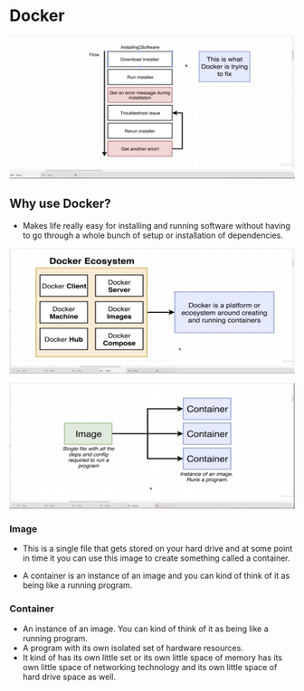 # Docker

![Docker1](./Docker1.png?raw=true "Title")

## Why use Docker?

* Makes life really easy for installing and running software without having to go through a whole bunch of setup or installation of dependencies.

![Docker1](./Docker2.png?raw=true "Title")

![Docker1](./Docker3.png?raw=true "Title")

### Image

* This is a single file that gets stored on your hard drive and at some point in time it you can use this image to create something called a container.

* A container is an instance of an image and you can kind of think of it as being like a running program.

### Container

* An instance of an image. You can kind of think of it as being like a running program.
* A program with its own isolated set of hardware resources.
* It kind of has its own little set or its own little space of memory has its own little space of networking technology and its own little space of hard drive space as well.